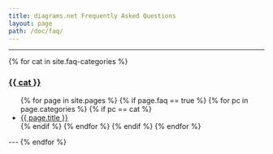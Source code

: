 ```yaml
---
title: diagrams.net Frequently Asked Questions
layout: page
path: /doc/faq/
---
```


---
{% for cat in site.faq-categories %}
<h3><a href="#{{ cat | replace:' ','-' }}" data-toggle="collapse">{{ cat }}</a></h3>
<div id="{{ cat | replace:' ','-' }}" class="collapse">
<ul>
  {% for page in site.pages %}
    {% if page.faq == true %}
      {% for pc in page.categories %}
        {% if pc == cat %}
          <li><a href="{{ page.url }}">{{ page.title }}</a></li>
        {% endif %}   
      {% endfor %}  
    {% endif %}   
  {% endfor %}
</ul>
</div>
---
{% endfor %}
